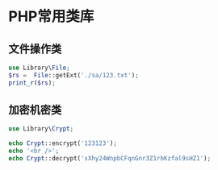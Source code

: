 # PHP常用类库


## 文件操作类
```php
use Library\File;
$rs =  File::getExt('./sa/123.txt');
print_r($rs);
```

## 加密机密类

```php
use Library\Crypt;

echo Crypt::encrypt('123123');
echo '<br />';
echo Crypt::decrypt('sXhy24WnpbCFqnGnr3Z1rbKzfal9sHZ1');
```